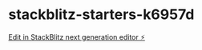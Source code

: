 # stackblitz-starters-k6957d

[Edit in StackBlitz next generation editor ⚡️](https://stackblitz.com/~/github.com/xmessiahh/stackblitz-starters-k6957d)